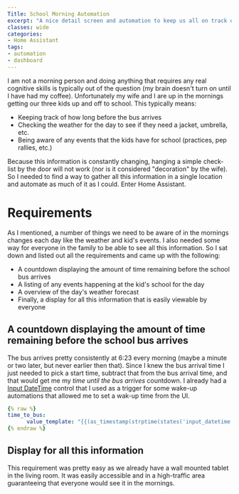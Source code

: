 ```yaml
---
Title: School Morning Automation
excerpt: "A nice detail screen and automation to keep us all on track on school mornings"
classes: wide
categories:
- Home Assistant
tags:
- automation
- dashboard
---
```

I am not a morning person and doing anything that requires any real cognitive skills is typically out of the question (my brain doesn't turn on until I have had my coffee). Unfortunately my wife and I are up in the mornings getting our three kids up and off to school. This typically means:

- Keeping track of how long before the bus arrives
- Checking the weather for the day to see if they need a jacket, umbrella, etc.
- Being aware of any events that the kids have for school (practices, pep rallies, etc.)

Because this information is constantly changing, hanging a simple check-list by the door will not work (nor is it considered "decoration" by the wife). So I needed to find a way to gather all this information in a single location and automate as much of it as I could. Enter Home Assistant.

# Requirements
As I mentioned, a number of things we need to be aware of in the mornings changes each day like the weather and kid's events. I also needed some way for everyone in the family to be able to see all this information. So I sat down and listed out all the requirements and came up with the following:
- A countdown displaying the amount of time remaining before the school bus arrives
- A listing of any events happening at the kid's school for the day
- A overview of the day's weather forecast
- Finally, a display for all this information that is easily viewable by everyone

## A countdown displaying the amount of time remaining before the school bus arrives
The bus arrives pretty consistently at 6:23 every morning (maybe a minute or two later, but never earlier then that). Since I knew the bus arrival time I just needed to pick a start time, subtract that from the bus arrival time, and that would get me my *time until the bus arrives* countdown. I already had a [Input DateTime](https://www.home-assistant.io/integrations/input_datetime/) control that I used as a trigger for some wake-up automations that allowed me to set a wak-up time from the UI. 

```yaml
{% raw %}
time_to_bus:
      value_template: "{{(as_timestamp(strptime(states('input_datetime.bus_arrival'),'%H:%M:00'))-as_timestamp(now().strftime('1900-01-01 %H:%M:00')))|int/60}}"
{% endraw %}
```


## Display for all this information
This requirement was pretty easy as we already have a wall mounted tablet in the living room. It was easily accessible and in a high-traffic area guaranteeing that everyone would see it in the mornings.